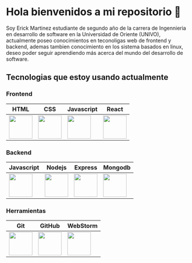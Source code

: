 # Hola bienvenidos a mi repositorio 👋

Soy Erick Martinez estudiante de segundo año de la carrera de Ingennieria en desarrollo de software en la Universidad de Oriente (UNIVO), actualmente poseo conocimientos en teconoligas web de frontend y backend, ademas tambien conocimiento en los sistema basados en linux, deseo poder seguir aprendiendo más acerca del mundo del desarrollo de software.

## Tecnologias que estoy usando actualmente
###  Frontend

|HTML  | CSS  | Javascript  | React  |
|------|------|-------------|--------|
|<picture><img src="https://img.icons8.com/?size=100&id=20909&format=png&color=000000" width=64px></picture>|<picture><img src="https://img.icons8.com/?size=100&id=7gdY5qNXaKC0&format=png&color=000000" width=64px></picture>|<picture><img src="https://img.icons8.com/?size=100&id=108784&format=png&color=000000" width=64px></picture>|<picture><img src="https://img.icons8.com/?size=100&id=NfbyHexzVEDk&format=png&color=000000" width=64px></picture>

### Backend
|Javascript  | Nodejs  | Express  | Mongodb  |
|------------|---------|----------|----------|
|<picture><img src="https://img.icons8.com/?size=100&id=108784&format=png&color=000000" width=64px></picture>|<picture><img src="https://img.icons8.com/?size=100&id=54087&format=png&color=000000" width=64px></picture>|<picture><img src="https://img.icons8.com/?size=100&id=kg46nzoJrmTR&format=png&color=000000" width=64px></picture>|<picture><img src="https://img.icons8.com/?size=100&id=bosfpvRzNOG8&format=png&color=000000" width=64px></picture>|

### Herramientas
|Git  | GitHub  | WebStorm  |
|-----|---------|-----------|
|<picture><img src="https://img.icons8.com/?size=100&id=20906&format=png&color=000000" width=64px></picture> | <picture><img src="https://img.icons8.com/?size=100&id=62856&format=png&color=000000" width=64px></picture> | <picture><img src="https://img.icons8.com/?size=100&id=32sNCVhNAx9Y&format=png&color=000000" width=64px></picture>|

<!--
<picture><img src="" width=64px></picture>

**Th3rick2002/Th3rick2002** is a ✨ _special_ ✨ repository because its `README.md` (this file) appears on your GitHub profile.

Here are some ideas to get you started:

- 🔭 I’m currently working on ...
- 🌱 I’m currently learning ...
- 👯 I’m looking to collaborate on ...
- 🤔 I’m looking for help with ...
- 💬 Ask me about ...
- 📫 How to reach me: ...
- 😄 Pronouns: ...
- ⚡ Fun fact: ...
-->
